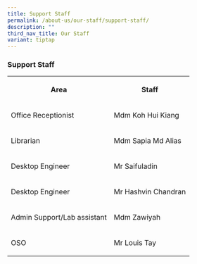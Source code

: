 ```yaml
---
title: Support Staff
permalink: /about-us/our-staff/support-staff/
description: ""
third_nav_title: Our Staff
variant: tiptap
---
```

<h3><strong>Support Staff</strong></h3>
<table style="minWidth: 50px">
<colgroup>
<col>
<col>
</colgroup>
<tbody>
<tr>
<th rowspan="1" colspan="1">
<p>Area</p>
</th>
<th rowspan="1" colspan="1">
<p>Staff</p>
</th>
</tr>
<tr>
<td rowspan="1" colspan="1">
<p>Office Receptionist</p>
</td>
<td rowspan="1" colspan="1">
<p>Mdm Koh Hui Kiang</p>
</td>
</tr>
<tr>
<td rowspan="1" colspan="1">
<p>Librarian</p>
</td>
<td rowspan="1" colspan="1">
<p>Mdm Sapia Md Alias</p>
</td>
</tr>
<tr>
<td rowspan="1" colspan="1">
<p>Desktop Engineer</p>
</td>
<td rowspan="1" colspan="1">
<p>Mr Saifuladin</p>
</td>
</tr>
<tr>
<td rowspan="1" colspan="1">
<p>Desktop Engineer</p>
</td>
<td rowspan="1" colspan="1">
<p>Mr Hashvin Chandran</p>
</td>
</tr>
<tr>
<td rowspan="1" colspan="1">
<p>Admin Support/Lab assistant</p>
</td>
<td rowspan="1" colspan="1">
<p>Mdm Zawiyah</p>
</td>
</tr>
<tr>
<td rowspan="1" colspan="1">
<p>OSO</p>
</td>
<td rowspan="1" colspan="1">
<p>Mr Louis Tay</p>
</td>
</tr>
</tbody>
</table>
<p></p>